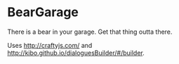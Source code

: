BearGarage
==========

There is a bear in your garage. Get that thing outta there.

Uses http://craftyjs.com/ and http://kibo.github.io/dialoguesBuilder/#/builder.
